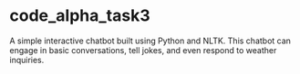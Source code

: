 # code_alpha_task3
A simple interactive chatbot built using Python and NLTK. This chatbot can engage in basic conversations, tell jokes, and even respond to weather inquiries. 
